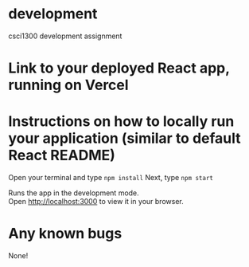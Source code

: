 # development
csci1300 development assignment

# Link to your deployed React app, running on Vercel 


# Instructions on how to locally run your application (similar to default React README)
Open your terminal and type `npm install`
Next, type `npm start`

Runs the app in the development mode.\
Open [http://localhost:3000](http://localhost:3000) to view it in your browser.

# Any known bugs
None!
